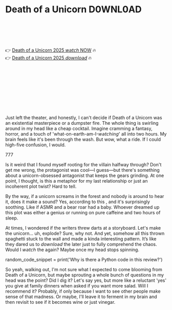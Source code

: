 # Death of a Unicorn D0WNL0AD

<br><br><br><br>


👉 <a href="https://Alcidess-mindfancrealmro1988.github.io/bwbaxmdzbi/">Death of a Unicorn 2025 𝘸𝘢𝘵𝘤𝘩 NOW</a> 🔥
<br>
👉 <a href="https://Alcidess-mindfancrealmro1988.github.io/bwbaxmdzbi/">Death of a Unicorn 2025 𝘥𝘰𝘸𝘯𝘭𝘰𝘢𝘥</a> 🔥


<br><br><br><br><br><br><br><br>


Just left the theater, and honestly, I can't decide if Death of a Unicorn was an existential masterpiece or a dumpster fire. The whole thing is swirling around in my head like a cheap cocktail. Imagine cramming a fantasy, horror, and a touch of 'what-on-earth-am-I-𝘸𝘢𝘵𝘤𝘩𝘪𝘯𝘨' all into two hours. My brain feels like it's been through the wash. But wow, what a ride. If I could high-five confusion, I would.

777

Is it weird that I found myself rooting for the villain halfway through? Don't get me wrong, the protagonist was cool—I guess—but there's something about a unicorn-obsessed antagonist that keeps the gears grinding. At one point, I thought, is this a metaphor for my last relationship or just an incoherent plot twist? Hard to tell.

By the way, if a unicorn screams in the forest and nobody is around to hear it, does it make a sound? Yes, according to this  , and it's surprisingly soothing. Like if ASMR and a bear roar had a baby. Whoever dreamed up this plot was either a genius or running on pure caffeine and two hours of sleep. 

At times, I wondered if the writers threw darts at a storyboard. Let's make the unicorn... uh, explode? Sure, why not. And yet, somehow all this thrown spaghetti stuck to the wall and made a kinda interesting pattern. It’s like they dared us to 𝘥𝘰𝘸𝘯𝘭𝘰𝘢𝘥 the   later just to fully comprehend the chaos. Would I 𝘸𝘢𝘵𝘤𝘩 the   again? Maybe once my head stops spinning.

random_code_snippet = print('Why is there a Python code in this   review?')

So yeah, walking out, I'm not sure what I expected to come blooming from Death of a Unicorn, but maybe sprouting a whole bunch of questions in my head was the point? Did I dig it? Let's say yes, but more like a reluctant 'yes' you give at family dinners when asked if you want more salad. Will I recommend it? Probably, if only because I want to see other people make sense of that madness. Or maybe, I'll leave it to ferment in my brain and then revisit to see if it becomes wine or just vinegar.

